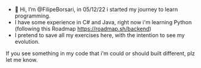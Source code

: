 - 👋 Hi, I’m @FilipeBorsari, in 05/12/22 i started my journey to learn programming.
- I have some experience in C# and Java, right now i'm learning Python (following this Roadmap https://roadmap.sh/backend)
- I pretend to save all my exercises here, with the intention to see my evolution.

If you see something in my code that i'm could or should built different, plz let me know.
